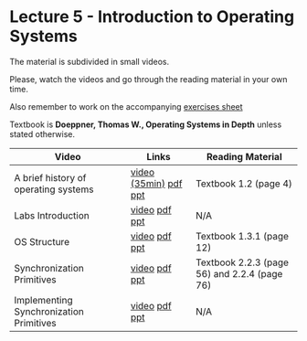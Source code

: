 # Lecture 5 - Introduction to Operating Systems

The material is subdivided in small videos.

Please, watch the videos and go through the reading material in your own time.

Also remember to work on the accompanying [exercises sheet](../exercises/EXERCISES5.html)

Textbook is **Doeppner, Thomas W., Operating Systems in Depth** unless stated otherwise.

| Video                   | Links                     |        Reading Material                                                                                                                                                                                      |
|-------------------------|---------------------------|----------------------------------------------------------------------------------------------------------------------------------------------------------------------------------------------|
| A brief history of operating systems | [video (35min)](https://web.microsoftstream.com/video/0e8dcf69-5384-4cc8-84e5-2ee6265016eb) [pdf]() [ppt]() | Textbook 1.2 (page 4) |
| Labs Introduction | [video]() [pdf]() [ppt]() | N/A |
| OS Structure | [video]() [pdf]() [ppt]() | Textbook 1.3.1 (page 12) |
| Synchronization Primitives | [video]() [pdf]() [ppt]() | Textbook 2.2.3 (page 56) and 2.2.4 (page 76) |
| Implementing Synchronization Primitives | [video]() [pdf]() [ppt]() | N/A |
